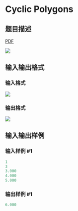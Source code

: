 # Cyclic Polygons

## 题目描述

[problemUrl]: https://uva.onlinejudge.org/index.php?option=com_onlinejudge&Itemid=8&category=24&page=show_problem&problem=2252

[PDF](https://uva.onlinejudge.org/external/112/p11277.pdf)

![](https://cdn.luogu.com.cn/upload/vjudge_pic/UVA11277/cb091d40bd035dfd10d56ecbbf3416f10b95479e.png)

## 输入输出格式

### 输入格式

![](https://cdn.luogu.com.cn/upload/vjudge_pic/UVA11277/137f751a5658d0e63bb3fb9399ffc7113e35ed07.png)

### 输出格式

![](https://cdn.luogu.com.cn/upload/vjudge_pic/UVA11277/5394dec6eecb7cac08d89fb2a2c6135716ca4f3d.png)

## 输入输出样例

### 输入样例 #1

```cpp
1
3
3.000
4.000
5.000
```


### 输出样例 #1

```cpp
6.000
```


